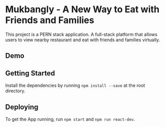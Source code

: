 # Mukbangly - A New Way to Eat with Friends and Families

This project is a PERN stack application. A full-stack platform that allows users to view nearby restaurant and eat with friends and families virtually.

## Demo ##

## Getting Started ##

Install the dependencies by running `npm install --save` at the root directory.

## Deploying ##

To get the App running, run `npm start` and `npm run react-dev`.

